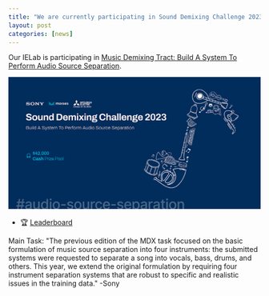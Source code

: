 ```yaml
---
title: "We are currently participating in Sound Demixing Challenge 2023 (SONY)"
layout: post
categories: [news]
---
```


Our IELab is participating in [Music Demixing Tract: Build A System To Perform Audio Source Separation](https://www.aicrowd.com/challenges/sound-demixing-challenge-2023/problems/music-demixing-track-mdx-23).

![](/images/sony.png)

- 🏆 [Leaderboard](https://www.aicrowd.com/challenges/sound-demixing-challenge-2023/problems/music-demixing-track-mdx-23/leaderboards)

Main Task: "The previous edition of the MDX task focused on the basic formulation of music source separation into four instruments: the submitted systems were requested to separate a song into vocals, bass, drums, and others. This year, we extend the original formulation by requiring four instrument separation systems that are robust to specific and realistic issues in the training data." -Sony
